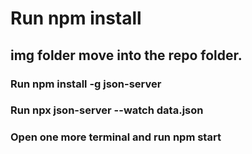 # Run npm install


## img folder move into the repo folder.

### Run npm install -g json-server

### Run npx json-server --watch data.json

### Open one more terminal and run npm start
  